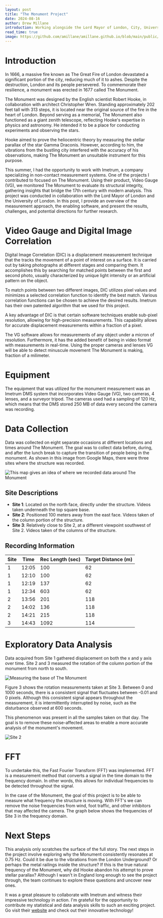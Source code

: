 ```yaml
---
layout: post
title: "The Monument Project"
date: 2024-08-16
author: Drew Millane
introduction: Working alongside the Lord Mayor of London, City, University of London, and Imetrum, we began uncovering answers to questions about the Great Fire of London monument created by scientist Robert Hooke.
read_time: true
image: https://github.com/amillane/amillane.github.io/blob/main/public/test.jpeg?raw=true
---
```




# Introduction 

In 1666, a massive fire known as The Great Fire of London devastated a significant portion of the city, reducing much of it to ashes. Despite the destruction, London and its people persevered. To commemorate their resilience, a monument was erected in 1677 called The Monument.

The Monument was designed by the English scientist Robert Hooke, in collaboration with architect Christopher Wren. Standing approximately 202 feet tall with 313 steps, it is located near the original source of the fire in the heart of London. Beyond serving as a memorial, The Monument also functioned as a giant zenith telescope, reflecting Hooke's expertise in physics and astronomy. He intended it to be a place for conducting experiments and observing the stars.

Hooke aimed to prove the heliocentric theory by measuring the stellar parallax of the star Gamma Draconis. However, according to him, the vibrations from the bustling city interfered with the accuracy of his observations, making The Monument an unsuitable instrument for this purpose.

This summer, I had the opportunity to work with Imetrum, a company specializing in non-contact measurement systems. One of the projects I contributed to focused on The Monument. Using their product, Video Gauge (VG), we monitored The Monument to evaluate its structural integrity, gathering insights that bridge the 17th century with modern analysis. This project was conducted in collaboration with the Lord Mayor of London and the University of London. In this post, I provide an overview of the measurement approach, the enabling software, and present the results, challenges, and potential directions for further research.

# Video Gauge and Digital Image Correlation #

Digital Image Correlation (DIC) is a displacement measurement technique that the tracks the movement of a point of interest on a surface. It is carried out by taking photographs at different stages and comparing them. It accomplishes this by searching for matched points between the first and second photo, usually characterized by unique light intensity or an artificial pattern on the object.

To match points between two different images, DIC utilizes pixel values and minimizes a selected correlation function to identify the best match. Various correlation functions can be chosen to achieve the desired results. Imetrum has their own patented algorithm that we used for this project. 

A key advantage of DIC is that certain software techniques enable sub-pixel resolution, allowing for high-precision measurements. This capability allows for accurate displacement measurements within a fraction of a pixel.

The VG software allows for measurements of any object under a micron of resolution. Furthermore, it has the added benefit of being in video format with measurements in real-time. Using the proper cameras and lenses VG will be able to detect minuscule movement The Monument is making, fraction of a milimeter.

# Equipment
The equipment that was utilized for the monument measurement was an Imetrum DMS system that incorporates Video Gauge (VG), two cameras, 4 lenses, and a surveyor tripod. The cameras used had a sampling of 120 Hz, which means that the DMS stored 250 MB of data every second the camera was recording. 

# Data Collection 
Data was collected on eight separate occasions at different locations and times around The Monument. The goal was to collect data before, during, and after the lunch break to capture the transition of people being in the monument. As shown in this image from Google Maps, there were three sites where the structure was recorded.

![This map gives an idea of where we recorded data around The Monument](https://github.com/amillane/DataTrailblazing/blob/master/assets/images/monument/Monument%20Project%20Map.png?raw=true "Site Locations")

## Site Descriptions

- **Site 1**: Located on the north face, directly under the structure. Videos taken underneath the top square base.
- **Site 2**: Positioned 100 meters away from the east face. Videos taken of the column portion of the structure.
- **Site 3**: Relatively close to Site 2, at a different viewpoint southwest of Site 2. Videos taken of the columns of the structure.

## Recording Information

| Site | Time  | Rec Length (sec) | Target Distance (m) |
|------|-------|------------------|---------------------|
| 1    | 12:05 | 100              | 62                  |
| 1    | 12:10 | 100              | 62                  |
| 1    | 12:19 | 137              | 62                  |
| 1    | 12:34 | 603              | 62                  |
| 2    | 13:56 | 201              | 118                 |
| 2    | 14:02 | 136              | 118                 |
| 2    | 14:21 | 215              | 118                 |
| 3    | 14:43 | 1092             | 114                 |


# Exploratory Data Analysis 
Data acquired from Site 1 gathered displacement on both the x and y axis over time. Site 2 and 3 measured the rotation of the column portion of the monument from north to south.

![Measuring the base of The Monument ](https://github.com/amillane/DataTrailblazing/blob/master/assets/images/monument/Capture.PNG?raw=true)

Figure 3 shows the rotation measurements taken at Site 3. Between 0 and 1000 seconds, there is a consistent signal that fluctuates between -0.01 and 0 pixels. Although this consistent signal appears throughout the measurement, it is intermittently interrupted by noise, such as the disturbance observed at 600 seconds.

This phenomenon was present in all the samples taken on that day. The goal is to remove these noise-affected areas to enable a more accurate analysis of the monument's movement.

![Site 2](https://github.com/amillane/DataTrailblazing/blob/master/assets/images/monument/graph_1.png?raw=true)

# FFT

To undertake this, the Fast Fourier Transform (FFT) was implemented. FFT is a measurement method that converts a signal in the time domain to the frequency domain. In other words, this allows for individual frequencies to be detected throughout the signal. 

In the case of the Monument, the goal of this project is to be able to measure what frequency the structure is moving. With FFT's we can remove the noise frequencies from wind, foot traffic, and other inhibitors that may affected the camera. The graph below shows the frequencies of Site 3 in the frequency domain. 


# Next Steps

This analysis only scratches the surface of the full story. The next steps in the project involve exploring why the Monument consistently resonates at 0.75 Hz. Could it be due to the vibrations from the London Underground? Or perhaps the metal railings inside the structure? If this is the true natural frequency of the Monument, why did Hooke abandon his attempt to prove stellar parallax? Although I wasn't in England long enough to see the project through, the team continues to explore these questions and uncover new ones.

It was a great pleasure to collaborate with Imetrum and witness their impressive technology in action. I'm grateful for the opportunity to contribute my statistical and data analysis skills to such an exciting project. Go visit their [website](https://www.imetrum.com/) and check out their innovative technology!
